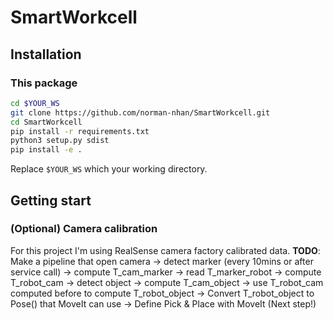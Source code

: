 # SmartWorkcell
## Installation
### This package
```bash
cd $YOUR_WS
git clone https://github.com/norman-nhan/SmartWorkcell.git
cd SmartWorkcell
pip install -r requirements.txt
python3 setup.py sdist
pip install -e .
```
Replace `$YOUR_WS` which your working directory.
## Getting start
### (Optional) Camera calibration
For this project I'm using RealSense camera factory calibrated data.
**TODO**: 
Make a pipeline that open camera 
-> detect marker (every 10mins or after service call)
-> compute T_cam_marker 
-> read T_marker_robot 
-> compute T_robot_cam
-> detect object 
-> compute T_cam_object 
-> use T_robot_cam computed before to compute T_robot_object
-> Convert T_robot_object to Pose() that MoveIt can use
-> Define Pick & Place with MoveIt (Next step!)

